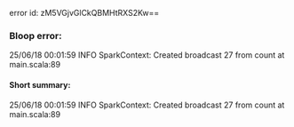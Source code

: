error id: zM5VGjvGlCkQBMHtRXS2Kw==
### Bloop error:

25/06/18 00:01:59 INFO SparkContext: Created broadcast 27 from count at main.scala:89
#### Short summary: 

25/06/18 00:01:59 INFO SparkContext: Created broadcast 27 from count at main.scala:89